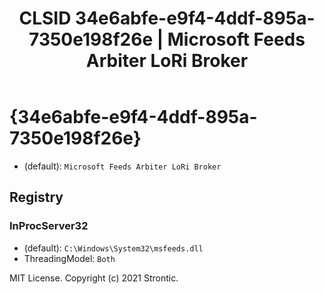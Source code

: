 ﻿---
title: "CLSID 34e6abfe-e9f4-4ddf-895a-7350e198f26e | Microsoft Feeds Arbiter LoRi Broker"
excerpt: What is COM-Object CLSID 34e6abfe-e9f4-4ddf-895a-7350e198f26e?
---

# {34e6abfe-e9f4-4ddf-895a-7350e198f26e}

* (default): `Microsoft Feeds Arbiter LoRi Broker`

## Registry


### InProcServer32

* (default): `C:\Windows\System32\msfeeds.dll`
* ThreadingModel: `Both`

MIT License. Copyright (c) 2021 Strontic.


